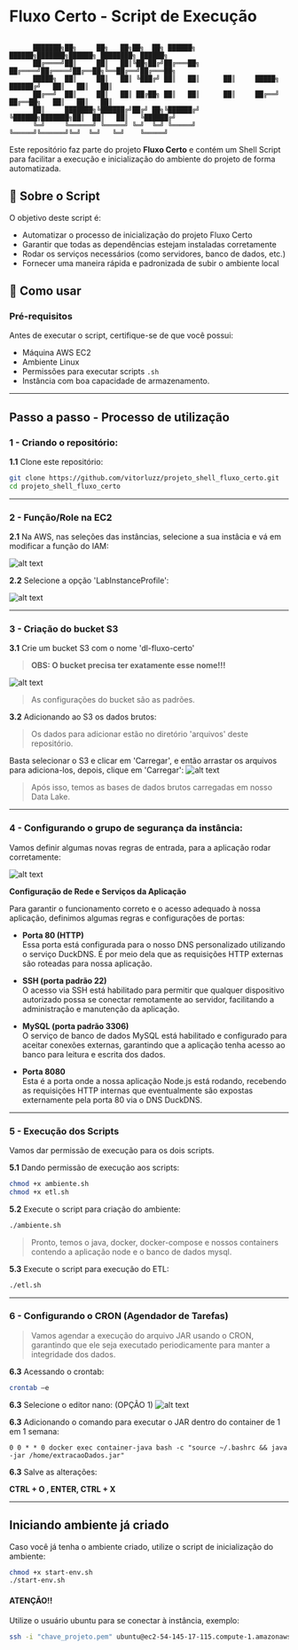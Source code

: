 # Fluxo Certo - Script de Execução

```                                                                                

      ███████╗██╗     ██╗   ██╗██╗  ██╗ ██████╗        ██████╗███████╗██████╗ ████████╗ ██████╗
      ██╔════╝██║     ██║   ██║╚██╗██╔╝██╔═══██╗      ██╔════╝██╔════╝██╔══██╗╚══██╔══╝██╔═══██╗
      █████╗  ██║     ██║   ██║ ╚███╔╝ ██║   ██║      ██║     █████╗  ██████╔╝   ██║   ██║   ██║
      ██╔══╝  ██║     ██║   ██║ ██╔██╗ ██║   ██║      ██║     ██╔══╝  ██╔══██╗   ██║   ██║   ██║
      ██║     ███████╗╚██████╔╝██╔╝ ██╗╚██████╔╝      ╚██████╗███████╗██║  ██║   ██║   ╚██████╔╝
      ╚═╝     ╚══════╝ ╚═════╝ ╚═╝  ╚═╝ ╚═════╝        ╚═════╝╚══════╝╚═╝  ╚═╝   ╚═╝    ╚═════╝

```

Este repositório faz parte do projeto **Fluxo Certo** e contém um Shell Script para facilitar a execução e inicialização do ambiente do projeto de forma automatizada.

## 📜 Sobre o Script

O objetivo deste script é:

- Automatizar o processo de inicialização do projeto Fluxo Certo
- Garantir que todas as dependências estejam instaladas corretamente
- Rodar os serviços necessários (como servidores, banco de dados, etc.)
- Fornecer uma maneira rápida e padronizada de subir o ambiente local

## 🚀 Como usar

### Pré-requisitos

Antes de executar o script, certifique-se de que você possui:

- Máquina AWS EC2
- Ambiente Linux
- Permissões para executar scripts `.sh`
- Instância com boa capacidade de armazenamento.

---

## Passo a passo - Processo de utilização

### 1 - Criando o repositório:

**1.1** Clone este repositório:
   ```bash
   git clone https://github.com/vitorluzz/projeto_shell_fluxo_certo.git
   cd projeto_shell_fluxo_certo
   ```
   
---
### 2 - Função/Role na EC2

**2.1** Na AWS, nas seleções das instâncias, selecione a sua instâcia e vá em modificar a função do IAM:

![alt text](./assets/step1.png)

**2.2** Selecione a opção 'LabInstanceProfile':

![alt text](./assets/step2.png)

---

### 3 - Criação do bucket S3

**3.1** Crie um bucket S3 com o nome 'dl-fluxo-certo'
> **OBS: O bucket precisa ter exatamente esse nome!!!**

![alt text](./assets/step.png)

> As configurações do bucket são as padrões.

**3.2** Adicionando ao S3 os dados brutos:
> Os dados para adicionar estão no diretório 'arquivos' deste repositório.

Basta selecionar o S3 e clicar em 'Carregar', e então arrastar os arquivos para adiciona-los, depois, clique em 'Carregar':
![alt text](./assets/s3.png)

> Após isso, temos as bases de dados brutos carregadas em nosso Data Lake.

---

### 4 - Configurando o grupo de segurança da instância:

Vamos definir algumas novas regras de entrada, para a aplicação rodar corretamente:

![alt text](./assets/image-1.png)

**Configuração de Rede e Serviços da Aplicação**

Para garantir o funcionamento correto e o acesso adequado à nossa aplicação, definimos algumas regras e configurações de portas:

- **Porta 80 (HTTP)**  
  Essa porta está configurada para o nosso DNS personalizado utilizando o serviço DuckDNS. É por meio dela que as requisições HTTP externas são roteadas para nossa aplicação.

- **SSH (porta padrão 22)**  
  O acesso via SSH está habilitado para permitir que qualquer dispositivo autorizado possa se conectar remotamente ao servidor, facilitando a administração e manutenção da aplicação.

- **MySQL (porta padrão 3306)**  
  O serviço de banco de dados MySQL está habilitado e configurado para aceitar conexões externas, garantindo que a aplicação tenha acesso ao banco para leitura e escrita dos dados.

- **Porta 8080**  
  Esta é a porta onde a nossa aplicação Node.js está rodando, recebendo as requisições HTTP internas que eventualmente são expostas externamente pela porta 80 via o DNS DuckDNS.

---

### 5 - Execução dos Scripts

Vamos dar permissão de execução para os dois scripts.

**5.1** Dando permissão de execução aos scripts:
```bash
chmod +x ambiente.sh
chmod +x etl.sh
```

**5.2** Execute o script para criação do ambiente:
```bash
./ambiente.sh
```
> Pronto, temos o java, docker, docker-compose e nossos containers contendo a aplicação node e o banco de dados mysql.


**5.3** Execute o script para execução do ETL:
```bash
./etl.sh
```

---

### 6 - Configurando o CRON (Agendador de Tarefas)

>Vamos agendar a execução do arquivo JAR usando o CRON, garantindo que ele seja executado periodicamente para manter a integridade dos dados.

**6.3** Acessando o crontab:
```bash
crontab –e
```

**6.3** Selecione o editor nano: (OPÇÃO 1)
![alt text](./assets/image-cron.png)


**6.3** Adicionando o comando para executar o JAR dentro do container de 1 em 1 semana:
```
0 0 * * 0 docker exec container-java bash -c "source ~/.bashrc && java -jar /home/extracaoDados.jar"
```

**6.3** Salve as alterações:

**CTRL + O , ENTER, CTRL + X**

---

## Iniciando ambiente já criado

Caso você já tenha o ambiente criado, utilize o script de inicialização do ambiente:
```bash
chmod +x start-env.sh
./start-env.sh
```

#### **ATENÇÃO!!**

Utilize o usuário ubuntu para se conectar à instância, exemplo:

```bash
ssh -i "chave_projeto.pem" ubuntu@ec2-54-145-17-115.compute-1.amazonaws.com
```



